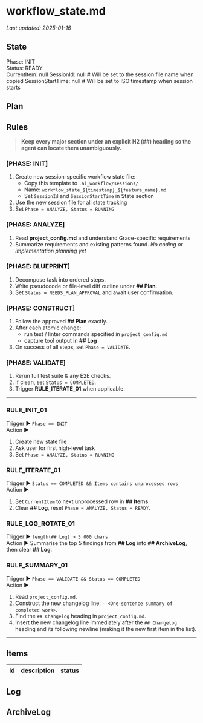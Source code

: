 # workflow_state.md

*Last updated: 2025-01-16*

## State
Phase: INIT  
Status: READY  
CurrentItem: null
SessionId: null  # Will be set to the session file name when copied
SessionStartTime: null  # Will be set to ISO timestamp when session starts

## Plan
<!-- Current implementation plan will be written here during BLUEPRINT phase -->

## Rules

> **Keep every major section under an explicit H2 (##) heading so the agent can locate them unambiguously.**

### [PHASE: INIT]
1. Create new session-specific workflow state file:
   - Copy this template to `.ai_workflow/sessions/`
   - Name: `workflow_state_${timestamp}_${feature_name}.md`
   - Set `SessionId` and `SessionStartTime` in State section
2. Use the new session file for all state tracking
3. Set `Phase = ANALYZE, Status = RUNNING`

### [PHASE: ANALYZE]
1. Read **project_config.md** and understand Grace-specific requirements
2. Summarize requirements and existing patterns found. *No coding or implementation planning yet*

### [PHASE: BLUEPRINT]
1. Decompose task into ordered steps.
2. Write pseudocode or file-level diff outline under **## Plan**.
3. Set `Status = NEEDS_PLAN_APPROVAL` and await user confirmation.

### [PHASE: CONSTRUCT]
1. Follow the approved **## Plan** exactly.
2. After each atomic change:
   - run test / linter commands specified in `project_config.md`
   - capture tool output in **## Log**
3. On success of all steps, set `Phase = VALIDATE`.

### [PHASE: VALIDATE]
1. Rerun full test suite & any E2E checks.  
2. If clean, set `Status = COMPLETED`.  
3. Trigger **RULE_ITERATE_01** when applicable.

---

### RULE_INIT_01
Trigger ▶ `Phase == INIT`  
Action ▶ 
1. Create new state file
2. Ask user for first high-level task
3. Set `Phase = ANALYZE, Status = RUNNING`

### RULE_ITERATE_01
Trigger ▶ `Status == COMPLETED && Items contains unprocessed rows`  
Action ▶  
1. Set `CurrentItem` to next unprocessed row in **## Items**.  
2. Clear **## Log**, reset `Phase = ANALYZE, Status = READY`.

### RULE_LOG_ROTATE_01
Trigger ▶ `length(## Log) > 5 000 chars`  
Action ▶ Summarise the top 5 findings from **## Log** into **## ArchiveLog**, then clear **## Log**.

### RULE_SUMMARY_01
Trigger ▶ `Phase == VALIDATE && Status == COMPLETED`  
Action ▶ 
1. Read `project_config.md`.
2. Construct the new changelog line: `- <One-sentence summary of completed work>`.
3. Find the `## Changelog` heading in `project_config.md`.
4. Insert the new changelog line immediately after the `## Changelog` heading and its following newline (making it the new first item in the list).

---

## Items
| id | description | status |
|----|-------------|--------|

## Log
<!-- AI appends detailed reasoning, tool output, and errors here -->

## ArchiveLog
<!-- RULE_LOG_ROTATE_01 stores condensed summaries here -->